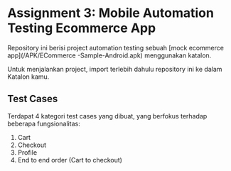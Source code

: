 # Assignment 3: Mobile Automation Testing Ecommerce App

Repository ini berisi project automation testing sebuah [mock ecommerce app](/APK/ECommerce -Sample-Android.apk) menggunakan katalon.

Untuk menjalankan project, import terlebih dahulu repository ini ke dalam Katalon kamu.

## Test Cases
Terdapat 4 kategori test cases yang dibuat, yang berfokus terhadap beberapa fungsionalitas:

1. Cart <br>
2. Checkout <br>
3. Profile <br>
4. End to end order (Cart to checkout) <br>